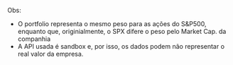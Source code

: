 Obs:
- O portfolio representa o mesmo peso para as ações do S&P500, enquanto que, originialmente, o SPX difere o peso pelo Market Cap. da companhia
- A API usada é sandbox e, por isso, os dados podem não representar o real valor da empresa.
